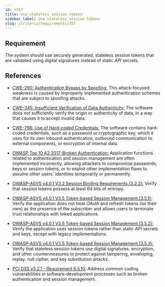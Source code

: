```yaml
---
id: r357
title: Use stateless session tokens
sidebar_label: Use stateless session tokens
slug: /criteria/requirements/357
---
```


## Requirement

The system should use securely generated,
stateless session tokens
that are validated using digital signatures
instead of static *API* secrets.

## References

- [CWE-290: Authentication Bypass by Spoofing:](https://cwe.mitre.org/data/definitions/290.html)
  This attack-focused weakness
  is caused by improperly implemented authentication schemes
  that are subject to spoofing attacks.

- [CWE-345: Insufficient Verification of Data Authenticity:](https://cwe.mitre.org/data/definitions/345.html)
  The software does not sufficiently verify
  the origin or authenticity of data,
  in a way that causes it
  to accept invalid data.

- [CWE-798: Use of Hard-coded Credentials:](https://cwe.mitre.org/data/definitions/798.html)
  The software contains hard-coded credentials,
  such as a password or cryptographic key,
  which it uses for its own inbound authentication,
  outbound communication to external components,
  or encryption of internal data.

- [OWASP Top 10 A2:2017-Broken Authentication:](https://owasp.org/www-project-top-ten/OWASP_Top_Ten_2017/Top_10-2017_A2-Broken_Authentication)
  Application functions related to
  authentication and session management
  are often implemented incorrectly,
  allowing attackers to compromise passwords,
  keys or session tokens,
  or to exploit other implementation flaws
  to assume other users' identities
  temporarily or permanently.

- [OWASP-ASVS v4.0.1 V3.2 Session Binding Requirements.(3.2.2):](https://owasp.org/www-pdf-archive/OWASP_Application_Security_Verification_Standard_4.0-en.pdf)
  Verify that session tokens
  possess at least 64 bits of entropy.

- [OWASP-ASVS v4.0.1 V3.5 Token-based Session Management.(3.5.1):](https://owasp.org/www-pdf-archive/OWASP_Application_Security_Verification_Standard_4.0-en.pdf)
  Verify the application does not treat
  *OAuth* and refresh tokens
  (on their own)
  as the presence of the subscriber
  and allows users
  to terminate  trust relationships
  with linked applications.

- [OWASP-ASVS v4.0.1 V3.5 Token-based Session Management.(3.5.2):](https://owasp.org/www-pdf-archive/OWASP_Application_Security_Verification_Standard_4.0-en.pdf)
  Verify the application uses
  session tokens rather than
  static *API* secrets and keys,
  except with legacy implementations.

- [OWASP-ASVS v4.0.1 V3.5 Token-based Session Management.(3.5.3):](https://owasp.org/www-pdf-archive/OWASP_Application_Security_Verification_Standard_4.0-en.pdf)
  Verify that stateless session tokens
  use digital signatures, encryption,
  and other countermeasures to protect against
  tampering, enveloping,
  replay, null cipher,
  and key substitution attacks.

- [PCI DSS v3.2.1 - Requirement 6.5.10:](https://www.pcisecuritystandards.org/documents/PCI_DSS_v3-2-1.pdf)
  Address common coding vulnerabilities
  in software-development processes
  such as broken authentication
  and session management.
